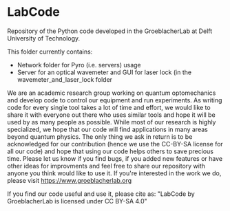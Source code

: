 # LabCode
Repository of the Python code developed in the GroeblacherLab at Delft University of Technology.

This folder currently contains:
  - Network folder for Pyro (i.e. servers) usage
  - Server for an optical wavemeter and GUI for laser lock (in the wavemeter_and_laser_lock folder

We are an academic research group working on quantum optomechanics and develop code to control our equipment and run experiments. As writing code for every single tool takes a lot of time and effort, we would like to share it with everyone out there who uses similar tools and hope it will be used by as many people as possible. While most of our research is highly specialized, we hope that our code will find applications in many areas beyond quantum physics. The only thing we ask in return is to be acknowledged for our contribution (hence we use the CC-BY-SA license for all our code) and hope that using our code helps others to save precious time. Please let us know if you find bugs, if you added new features or have other ideas for improvments and feel free to share our repository with anyone you think would like to use it. If you're interested in the work we do, please visit https://www.groeblacherlab.org

 If you find our code useful and use it, please cite as: "LabCode by GroeblacherLab is licensed under CC BY-SA 4.0"
